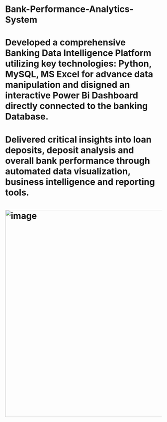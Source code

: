# Bank-Performance-Analytics-System
# Developed a comprehensive Banking Data Intelligence Platform utilizing key technologies: Python, MySQL, MS Excel for advance data manipulation and disigned an interactive Power Bi Dashboard directly connected to the banking Database. 
# Delivered critical insights into loan deposits, deposit analysis and overall bank performance through automated data visualization, business intelligence and reporting tools.
# <img width="1203" height="665" alt="image" src="https://github.com/user-attachments/assets/57921aa8-d302-4ebd-9b68-d048bdb2ba38" />
